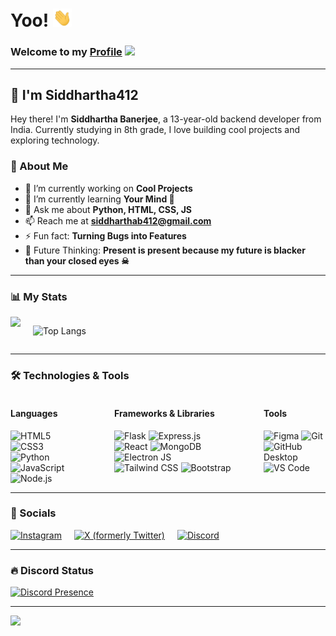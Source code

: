 <h1>Yoo! <img width="30px" src="https://raw.githubusercontent.com/ABSphreak/ABSphreak/master/gifs/Hi.gif"></h1>
<h3>Welcome to my <a href="https://github.com/Siddhartha41210-git">Profile</a> <img height="30px" src="https://emojis.slackmojis.com/emojis/images/1531849430/4246/blob-sunglasses.gif?1531849430"></h3>

---

## 👋 I'm Siddhartha412  
Hey there! I'm **Siddhartha Banerjee**, a 13-year-old backend developer from India. Currently studying in 8th grade, I love building cool projects and exploring technology.  

### 🚀 About Me
- 🔭 I’m currently working on **Cool Projects**  
- 🌱 I’m currently learning **Your Mind 👀**  
- 💬 Ask me about **Python, HTML, CSS, JS**  
- 📫 Reach me at **siddharthab412@gmail.com**  
- ⚡ Fun fact: **Turning Bugs into Features**  
- 🤔 Future Thinking: **Present is present because my future is blacker than your closed eyes ☠**  

---

### 📊 My Stats  
<div style="display: flex; gap: 20px;">
  <img src="https://github-readme-stats.vercel.app/api?username=Siddhartha412&show_icons=true&title_color=FFFFFF&text_color=FFFFFF&icon_color=87CEEB&bg_color=000000&hide_border=true&theme=dark" />
  
  ![Top Langs](https://github-readme-stats.vercel.app/api/top-langs/?username=siddhartha412&layout=compact&bg_color=000000&text_color=ffffff)
</div>

---

### 🛠️ Technologies & Tools  

<div style="display: flex; gap: 50px;">
  <div>
    <h4>Languages</h4>
    <img src="https://img.shields.io/badge/HTML5-000000?style=for-the-badge&logo=html5&logoColor=87CEEB" alt="HTML5" />
    <img src="https://img.shields.io/badge/CSS3-000000?style=for-the-badge&logo=css3&logoColor=87CEEB" alt="CSS3" />
    <img src="https://img.shields.io/badge/Python-000000?style=for-the-badge&logo=python&logoColor=87CEEB" alt="Python" />
    <img src="https://img.shields.io/badge/JavaScript-000000?style=for-the-badge&logo=javascript&logoColor=87CEEB" alt="JavaScript" />
    <img src="https://img.shields.io/badge/Node.js-000000?style=for-the-badge&logo=node.js&logoColor=87CEEB" alt="Node.js" />
  </div>
  <div>
    <h4>Frameworks & Libraries</h4>
    <img src="https://img.shields.io/badge/Flask-000000?style=for-the-badge&logo=flask&logoColor=87CEEB" alt="Flask" />
    <img src="https://img.shields.io/badge/Express.js-000000?style=for-the-badge&logo=express&logoColor=87CEEB" alt="Express.js" />
    <img src="https://img.shields.io/badge/React-000000?style=for-the-badge&logo=react&logoColor=87CEEB" alt="React" />
    <img src="https://img.shields.io/badge/MongoDB-000000?style=for-the-badge&logo=mongodb&logoColor=87CEEB" alt="MongoDB" />
    <img src="https://img.shields.io/badge/Electron_JS-000000?style=for-the-badge&logo=electron&logoColor=87CEEB" alt="Electron JS" />
        <img src="https://img.shields.io/badge/Tailwind_CSS-000000?style=for-the-badge&logo=tailwind-css&logoColor=87CEEB" alt="Tailwind CSS" />
    <img src="https://img.shields.io/badge/Bootstrap-000000?style=for-the-badge&logo=bootstrap&logoColor=87CEEB" alt="Bootstrap" />
  </div>
  <div>
    <h4>Tools</h4>
    <img src="https://img.shields.io/badge/Figma-000000?style=for-the-badge&logo=figma&logoColor=87CEEB" alt="Figma" />
    <img src="https://img.shields.io/badge/Git-000000?style=for-the-badge&logo=git&logoColor=87CEEB" alt="Git" />
    <img src="https://img.shields.io/badge/GitHub_Desktop-000000?style=for-the-badge&logo=github&logoColor=87CEEB" alt="GitHub Desktop" />
    <img src="https://img.shields.io/badge/VS_Code-000000?style=for-the-badge&logo=visual-studio-code&logoColor=87CEEB" alt="VS Code" />

  </div>
</div>

---

### 🤳 Socials  

<div style="display: flex; gap: 20px;">
  <a href="https://www.instagram.com/siddharthab412/">
    <img src="https://img.shields.io/badge/Instagram-000000?style=for-the-badge&logo=instagram&logoColor=87CEEB" alt="Instagram" />
  </a>
  <a href="https://x.com/siddharthab412">
    <img src="https://img.shields.io/badge/X-000000?style=for-the-badge&logo=x&logoColor=87CEEB" alt="X (formerly Twitter)" />
  </a>
  <a href="https://discord.com/users/1261577588669939755">
    <img src="https://img.shields.io/badge/Discord-000000?style=for-the-badge&logo=discord&logoColor=87CEEB" alt="Discord" />
  </a>
</div>

---

### 🔥 Discord Status  

[![Discord Presence](https://lanyard.cnrad.dev/api/1261577588669939755)](https://discord.com/users/1261577588669939755)

---

![](https://visitcount.itsvg.in/api?id=siddhartha41210-git&label=Profile%20Views&color=87CEEB&icon=8&pretty=false)

